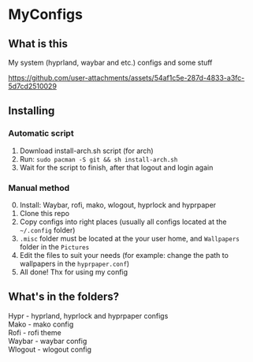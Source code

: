 # MyConfigs
## What is this
  My system (hyprland, waybar and etc.) configs and some stuff
  

https://github.com/user-attachments/assets/54af1c5e-287d-4833-a3fc-5d7cd2510029


## Installing
 ### Automatic script
  1. Download install-arch.sh script (for arch)
  2. Run: `sudo pacman -S git && sh install-arch.sh`
  3. Wait for the script to finish, after that logout and login again

 ### Manual method
  0. Install: Waybar, rofi, mako, wlogout, hyprlock and hyprpaper
  1. Clone this repo <br>
  2. Copy configs into right places (usually all configs located at the `~/.config` folder) <br>
  3. `.misc` folder must be located at the your user home, and `Wallpapers` folder in the `Pictures` <br>
  4. Edit the files to suit your needs (for example: change the path to wallpapers in the `hyprpaper.conf`) <br>
  5. All done! Thx for using my config

## What's in the folders?
  Hypr - hyprland, hyprlock and hyprpaper configs <br>
  Mako - mako config <br>
  Rofi - rofi theme <br>
  Waybar - waybar config <br>
  Wlogout - wlogout config
